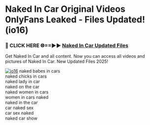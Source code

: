 # Naked In Car Original Videos 0nlyFans Leaked - Files Updated! (io16)

<h3>🔴 CLICK HERE 🌐==►► <a href="https://tinyurl.com/yckcrads" rel="nofollow">Naked In Car Updated Files</a></h3>

Get Naked In Car and all content. Now you can access all videos and pictures of Naked In Car. New Updated Files 2025!

[![io16](https://i.imgur.com/hpKpOFt.gif)](https://tinyurl.com/yckcrads)
naked babes in cars<br>
naked chicks in cars<br>
naked lady in car<br>
naked on the car<br>
naked women in cars<br>
women in cars naked<br>
naked in the car<br>
car naked sex<br>
car sex naked<br>
naked car show